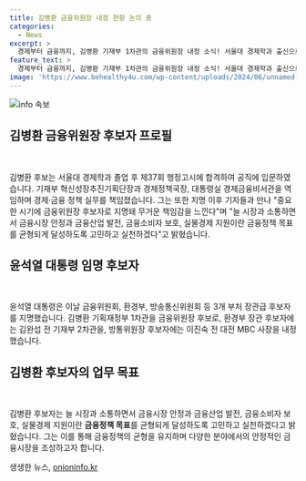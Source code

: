 ```yaml
---
title: 김병환 금융위원장 내정 현황 논의 중
categories:
  - News
excerpt: >
  경제부터 금융까지, 김병환 기재부 1차관의 금융위원장 내정 소식! 서울대 경제학과 출신으로 공직 경력을 쌓은 그는 안정과 발전, 소비자 보호, 실물경제 지원을 고민하며 실천할 것을 다짐했다. 윤석열 대통령은 금융위원회 등 3개 부처 장관급 후보자도 공개했다. 김병환 후보자와 함께 향후 정책의 방향성과 변화에 주목이 필요한 시점이다.
feature_text: >
  경제부터 금융까지, 김병환 기재부 1차관의 금융위원장 내정 소식! 서울대 경제학과 출신으로 공직 경력을 쌓은 그는 안정과 발전, 소비자 보호, 실물경제 지원을 고민하며 실천할 것을 다짐했다. 윤석열 대통령은 금융위원회 등 3개 부처 장관급 후보자도 공개했다. 김병환 후보자와 함께 향후 정책의 방향성과 변화에 주목이 필요한 시점이다.
image: 'https://www.behealthy4u.com/wp-content/uploads/2024/06/unnamed-file.png'
---
```


<p><img src="https://www.behealthy4u.com/wp-content/uploads/2024/06/unnamed-file.png" alt="info 속보" /></p>

<h2 data-ke-size="size26">김병환 금융위원장 후보자 프로필</h2>

<p data-ke-size="size16">&nbsp;</p>

<p>김병환 후보는 서울대 경제학과 졸업 후 제37회 행정고시에 합격하여 공직에 입문하였습니다. 기재부 혁신성장추진기획단장과 경제정책국장, 대통령실 경제금융비서관을 역임하며 경제·금융 정책 실무를 책임졌습니다. 그는 또한 지명 이후 기자들과 만나 "중요한 시기에 금융위원장 후보자로 지명돼 무거운 책임감을 느낀다"며 "늘 시장과 소통하면서 금융시장 안정과 금융산업 발전, 금융소비자 보호, 실물경제 지원이란 금융정책 목표를 균형되게 달성하도록 고민하고 실천하겠다"고 밝혔습니다.</p>

<h2 data-ke-size="size26">윤석열 대통령 임명 후보자</h2>

<p data-ke-size="size16">&nbsp;</p>

<p>윤석열 대통령은 이날 금융위원회, 환경부, 방송통신위원회 등 3개 부처 장관급 후보자를 지명했습니다. 김병환 기획재정부 1차관을 금융위원장 후보로, 환경부 장관 후보자에는 김완섭 전 기재부 2차관을, 방통위원장 후보자에는 이진숙 전 대전 MBC 사장을 내정했습니다.</p>

<h2 data-ke-size="size26">김병환 후보자의 업무 목표</h2>

<p data-ke-size="size16">&nbsp;</p>

<p>김병환 후보자는 늘 시장과 소통하면서 금융시장 안정과 금융산업 발전, 금융소비자 보호, 실물경제 지원이란 <b>금융정책 목표</b>를 균형되게 달성하도록 고민하고 실천하겠다고 밝혔습니다. 그는 이를 통해 금융정책의 균형을 유지하며 다양한 분야에서의 안정적인 금융시장을 조성하고자 합니다.</p>
생생한 뉴스, <a href="https://onioninfo.kr" rel="dofollow">onioninfo.kr</a>


